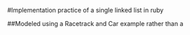 #Implementation practice of a single linked list in ruby

##Modeled using a Racetrack and Car example rather than a 
